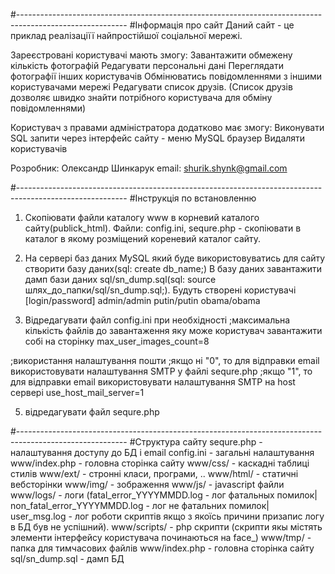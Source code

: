 #---------------------------------------------------------------------------------------------------------
#Інформація про сайт
Даний сайт - це приклад реалізаціїї найпростійшої соціальної мережі.

Зареєстровані користувачі мають змогу:
    Завантажити обмежену кількість фотографій
    Редагувати персональні дані
    Переглядати фотографії інших користувачів
    Обмінюватись повідомленнями з іншими користувачами мережі
    Редагувати список друзів. (Список друзів дозволяє швидко знайти потрібного користувача для обміну повідомленнями)
	
Користувач	з правами адміністратора додатково має змогу:
	Виконувати SQL запити через інтерфейс сайту  - меню MySQL браузер
	Видаляти користувачів

Розробник: Олександр Шинкарук
email: shurik.shynk@gmail.com 

#---------------------------------------------------------------------------------------------------------
#Інструкція по встановленню
1. Скопіювати файли каталогу www в корневий каталого сайту(publick_html). Файли: config.ini, sequre.php - скопіювати в каталог в якому розміщений кореневий каталог сайту.


2. На сервері баз даних MySQL який буде використовуватись для сайту створити базу даних(sql: create db_name;)
В базу даних завантажити дамп бази даних sql/sn_dump.sql(sql: source шлях_до_папки/sql/sn_dump.sql;).
Будуть створені користувачі [login/password]
admin/admin
putin/putin
obama/obama


4. Відредагувати файл config.ini при необхідності
;максимальна кількість файлів до завантаження яку може користувач завантажити собі на сторінку
max_user_images_count=8

;використання налаштування пошти
;якщо ні "0", то для відправки email використовувати налаштування SMTP у файлі sequre.php
;якщо "1", то для відправки email використовувати налаштування SMTP на host сервері
use_host_mail_server=1


5. відредагувати файл sequre.php
<?php
//Параметри доступу до БД
if (!defined("DB_HOST")) define("DB_HOST", "localhost");	//["доменне ім'я"/"IP адреса"] серверу MySQL
if (!defined("DB_USER")) define("DB_USER", "user_name");  	//користувач MySQL
if (!defined("DB_PASSW")) define("DB_PASSW", "user_passw");	//пароль користувача
if (!defined("DB_NAME")) define("DB_NAME", "db_name");		//база даних

//Налаштування SMTP серверу
if (!defined("MAIL_HOST")) define("MAIL_HOST","smtp.gmail.com");  				//[доменне ім'я/IP адреса] SMTP серверу
if (!defined("MAIL_SMTP_SECURE")) define("MAIL_SMTP_SECURE","ssl");             //шифрування: ["ssl"/"tsl"], "" - без шифрування
if (!defined("MAIL_SMTP_PORT")) define("MAIL_SMTP_PORT",465);                   //порт
if (!defined("MAIL_SMTP_AUTH")) define("MAIL_SMTP_AUTH",true);                	//включити аутентифікацію SMTP[true/false]
if (!defined("MAIL_USERNAME")) define("MAIL_USERNAME","user_name@gmail.com");	//користувач SMTP
if (!defined("MAIL_PASSWORD")) define("MAIL_PASSWORD","user_passw");          	//пароль користувача
?>


#---------------------------------------------------------------------------------------------------------
#Структура сайту
sequre.php - налаштування доступу до БД і email
config.ini - загальні налаштування
www/index.php - головна сторінка сайту
www/css/ - каскадні таблиці стилів
www/ext/ - стронні класи, програми, ..
www/html/ - статичні вебсторінки
www/img/ - зображення
www/js/ - javascript файли
www/logs/ - логи (fatal_error_YYYYMMDD.log - лог фатальных помилок| non_fatal_error_YYYYMMDD.log - лог не фатальних помилок| user_msg.log - лог роботи скриптів якщо з якоїсь причини призапис логу в БД був не успішний).
www/scripts/ - php скрипти (скрипти якы містять элементи інтерфейсу користувача починаються на face_)
www/tmp/ - папка для тимчасових файлів
www/index.php - головна сторінка сайту
sql/sn_dump.sql - дамп БД